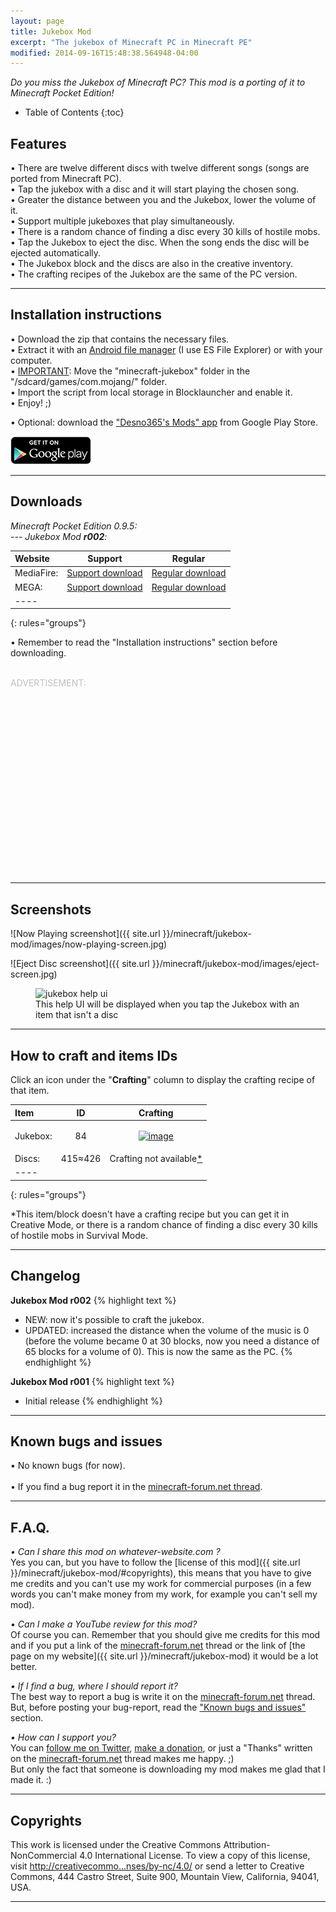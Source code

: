 ```yaml
---
layout: page
title: Jukebox Mod
excerpt: "The jukebox of Minecraft PC in Minecraft PE"
modified: 2014-09-16T15:48:38.564948-04:00
---
```


<i>Do you miss the Jukebox of Minecraft PC? This mod is a porting of it to Minecraft Pocket Edition!</i>

* Table of Contents
{:toc}

## Features

• There are twelve different discs with twelve different songs (songs are ported from Minecraft PC).<br>
• Tap the jukebox with a disc and it will start playing the chosen song.<br>
• Greater the distance between you and the Jukebox, lower the volume of it.<br>
• Support multiple jukeboxes that play simultaneously.<br>
• There is a random chance of finding a disc every 30 kills of hostile mobs.<br>
• Tap the Jukebox to eject the disc. When the song ends the disc will be ejected automatically.<br>
• The Jukebox block and the discs are also in the creative inventory.<br>
• The crafting recipes of the Jukebox are the same of the PC version.


---

## Installation instructions

• Download the zip that contains the necessary files.<br>
• Extract it with an [Android file manager](http://lmgtfy.com/?q=file+manager+android) (I use ES File Explorer) or with your computer.<br>
• <u>IMPORTANT</u>: Move the "minecraft-jukebox" folder in the "/sdcard/games/com.mojang/" folder.<br>
• Import the script from local storage in Blocklauncher and enable it.<br>
• Enjoy! ;)

• Optional: download the ["Desno365's Mods" app](https://play.google.com/store/apps/details?id=com.desno365.mods) from Google Play Store.

<a href="https://play.google.com/store/apps/details?id=com.desno365.mods">
  <img alt="Get it on Google Play"
       src="/images/en_generic_rgb_wo_45.png" />
</a>

---

## Downloads

<i>Minecraft Pocket Edition 0.9.5:</i><br>
<i> --- Jukebox Mod <b>r002</b>:</i>

| Website | Support | Regular |
|:--------|:-------:|:-------:|
| MediaFire:       | [Support download](http://adf.ly/rMLgk) | [Regular download](http://www.mediafire.com/download/qvtuhflw0wncfb7/Jukebox_Mod_r002_Desno365.zip) |
| MEGA:            | [Support download](http://adf.ly/rMKm6) | [Regular download](https://mega.co.nz/#!P4pWzCgA!HrjiZ2epU-rbRYGlBgH4wG5YBZfe3tTHroA4gdUJCwg) |
|----
{: rules="groups"}

• Remember to read the "Installation instructions" section before downloading.
<br><br>

<font color="#C0C0C0">ADVERTISEMENT:</font><br>
<script async src="//pagead2.googlesyndication.com/pagead/js/adsbygoogle.js"></script>
<!-- inside-pages-ad-large-rectangle -->
<ins class="adsbygoogle"
     style="display:inline-block;width:336px;height:280px"
     data-ad-client="ca-pub-4328789168608769"
     data-ad-slot="1857238131"></ins>
<script>
(adsbygoogle = window.adsbygoogle || []).push({});
</script>

---

## Screenshots

![Now Playing screenshot]({{ site.url }}/minecraft/jukebox-mod/images/now-playing-screen.jpg)

![Eject Disc screenshot]({{ site.url }}/minecraft/jukebox-mod/images/eject-screen.jpg)

<figure>
  <img src="{{ site.url }}/minecraft/jukebox-mod/images/help-ui.jpg" alt="jukebox help ui">
  <figcaption>This help UI will be displayed when you tap the Jukebox with an item that isn't a disc</figcaption>
</figure>

---

## How to craft and items IDs

Click an icon under the "**Crafting**" column to display the crafting recipe of that item.

| Item                         | ID       | Crafting |
|:-----------------------------|:--------:|:--------:|
| Jukebox:                     | 84      | <figure><a href="{{ site.url }}/minecraft/jukebox-mod/images/how-to-craft/crafting/jukebox.jpg"><img src="{{ site.url }}/minecraft/jukebox-mod/images/how-to-craft/icons/jukebox.png" alt="image"></a></figure> |
| Discs:                       | 415≈426 | Crafting not available<a href="#crafting-not-available-explanation">*</a> |
|----
{: rules="groups"}

<div id="crafting-not-available-explanation">*This item/block doesn't have a crafting recipe but you can get it in Creative Mode, or there is a random chance of finding a disc every 30 kills of hostile mobs in Survival Mode.</div>

---

## Changelog

**Jukebox Mod r002**
{% highlight text %}
- NEW: now it's possible to craft the jukebox. 
- UPDATED: increased the distance when the volume of the music is 0 (before the volume became 0 at 30 blocks, now you need a distance of 65 blocks for a volume of 0). This is now the same as the PC. 
{% endhighlight %}

**Jukebox Mod r001**
{% highlight text %}
- Initial release
{% endhighlight %}

---

## Known bugs and issues

• No known bugs (for now).<br><br>
• If you find a bug report it in the [minecraft-forum.net thread][thread].

---

## F.A.Q.

*• Can I share this mod on whatever-website.com ?*<br>
Yes you can, but you have to follow the [license of this mod]({{ site.url }}/minecraft/jukebox-mod/#copyrights), this means that you have to give me credits and you can't use my work for commercial purposes (in a few words you can't make money from my work, for example you can't sell my mod).<br>

*• Can I make a YouTube review for this mod?*<br>
Of course you can. Remember that you should give me credits for this mod and if you put a link of the [minecraft-forum.net][thread] thread or the link of [the page on my website]({{ site.url }}/minecraft/jukebox-mod) it would be a lot better.<br>

*• If I find a bug, where I should report it?*<br>
The best way to report a bug is write it on the [minecraft-forum.net][thread] thread. But, before posting your bug-report, read the ["Known bugs and issues"](http://desno365.github.io/minecraft/jukebox-mod/#known-bugs-and-issues) section.

*• How can I support you?*<br>
You can [follow me on Twitter](https://twitter.com/desno365), [make a donation](https://www.paypal.com/cgi-bin/webscr?cmd=_s-xclick&hosted_button_id=GBEMKJBA3Z7PG), or just a "Thanks" written on the [minecraft-forum.net][thread] thread makes me happy. ;)<br>
But only the fact that someone is downloading my mod makes me glad that I made it. :)

---

## Copyrights

This work is licensed under the Creative Commons Attribution-NonCommercial 4.0 International License. To view a copy of this license, visit [http://creativecommo...nses/by-nc/4.0/](http://creativecommons.org/licenses/by-nc/4.0/) or send a letter to Creative Commons, 444 Castro Street, Suite 900, Mountain View, California, 94041, USA.

---

[thread]:    http://www.minecraftforum.net/forums/minecraft-pocket-edition/mcpe-mods-tools/2173829-mod-jukebox-mod-pc-porting-r002-by-desno365
